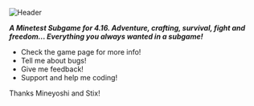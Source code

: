 ![Header](https://raw.githubusercontent.com/azekillDIABLO/Bountiful-Blossoms--Halcyon-Days/master/menu/header.png)

***A Minetest Subgame for 4.16. Adventure, crafting, survival, fight and freedom... Everything you always wanted in a subgame!***

- Check the game page for more info!
- Tell me about bugs!
- Give me feedback!
- Support and help me coding!

Thanks Mineyoshi and Stix!